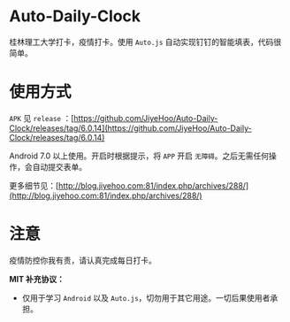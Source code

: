 # Auto-Daily-Clock

桂林理工大学打卡，疫情打卡。使用 `Auto.js` 自动实现钉钉的智能填表，代码很简单。



# 使用方式

`APK` 见 `release` ：[https://github.com/JiyeHoo/Auto-Daily-Clock/releases/tag/6.0.14](https://github.com/JiyeHoo/Auto-Daily-Clock/releases/tag/6.0.14)

Android 7.0 以上使用。开启时根据提示，将 `APP` 开启 `无障碍`。之后无需任何操作，会自动提交表单。

更多细节见：[http://blog.jiyehoo.com:81/index.php/archives/288/](http://blog.jiyehoo.com:81/index.php/archives/288/)



# 注意

疫情防控你我有责，请认真完成每日打卡。



**MIT 补充协议：**

- 仅用于学习 `Android` 以及 `Auto.js`，切勿用于其它用途。一切后果使用者承担。
